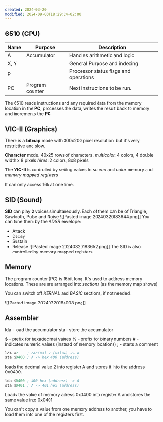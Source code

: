 ```yaml
---
created: 2024-03-20
modified: 2024-09-03T18:29:24+02:00
---
```


## 6510 (CPU)

| Name | Purpose         | Description                           |
| ---- | --------------- | ------------------------------------- |
| A    | Accumulator     | Handles arithmetic and logic          |
| X, Y |                 | General Purpose and indexing          |
| P    |                 | Processor status flags and operations |
| PC   | Program counter | Next instructions to be run.          |

The 6510 reads instructions and any required data from the memory location in the **PC**, processes the data, writes the result back to memory and increments the **PC**

## VIC-II (Graphics)

There is a **bitmap** mode with 300x200 pixel resolution, but it's very restrictive and slow.

**Character** mode. 40x25 rows of characters.
	*multicolor*: 4 colors, 4 double width x 8 pixels
	*hires*: 2 colors, 8x8 pixels

The **VIC-II** is controlled by setting values in *screen* and *color* memory and *memory mapped registers*

It can only access 16k at one time.

## SID (Sound)

**SID** can play **3** voices simultaneously. Each of them can be of Triangle, Sawtooth, Pulse and Noise
![[Pasted image 20240320183644.png]]
You can tune them by the *ADSR* envelope:
- Attack
- Decay
- Sustain
- Release
![[Pasted image 20240320183652.png]]
The SID is also controlled by memory mapped registers.

## Memory

The program counter (PC) is 16bit long. It's used to address memory locations.
These are are arranged into *sections* (as the memory map shows)

You can switch off *KERNAL* and *BASIC* sections, if not needed.

![[Pasted image 20240320184008.png]]
## Assembler

lda - load the accumulator
sta - store the accumulator

$ - prefix for hexadecimal values
% - prefix for binary numbers
\# - indicates numeric values (instead of memory locations)
; - starts a comment

```asm
lda #2    ; decimal 2 (value) -> A
sta $0400 ; A -> hex 400 (address)
```
loads the decimal value 2 into register A and stores it into the address 0x0400.

```asm
lda $0400 ; 400 hex (address) -> A
sta $0401 ; A -> 401 hex (address)
```
Loads the value of memory adress 0x0400 into register A and stores the same value into 0x0401

You can't copy a value from one memory address to another, you have to load them into one of the registers first.